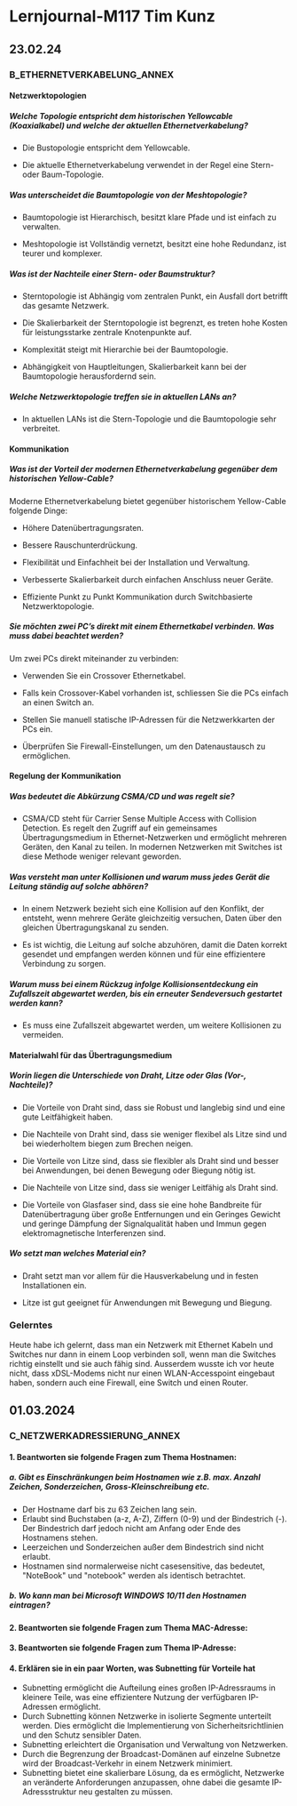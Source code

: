 # Lernjournal-M117 Tim Kunz

## 23.02.24

### B_ETHERNETVERKABELUNG_ANNEX

#### Netzwerktopologien

##### Welche Topologie entspricht dem historischen Yellowcable (Koaxialkabel) und welche der aktuellen Ethernetverkabelung?

- Die Bustopologie entspricht dem Yellowcable.

- Die aktuelle Ethernetverkabelung verwendet in der Regel eine Stern- oder Baum-Topologie.

##### Was unterscheidet die Baumtopologie von der Meshtopologie?

- Baumtopologie ist Hierarchisch, besitzt klare Pfade und ist einfach zu verwalten.

- Meshtopologie ist Vollständig vernetzt, besitzt eine hohe Redundanz, ist teurer und komplexer.

##### Was ist der Nachteile einer Stern- oder Baumstruktur?

- Sterntopologie ist Abhängig vom zentralen Punkt, ein Ausfall dort betrifft das gesamte Netzwerk.

- Die Skalierbarkeit der Sterntopologie ist begrenzt, es treten hohe Kosten für leistungsstarke zentrale Knotenpunkte auf.

- Komplexität steigt mit Hierarchie bei der Baumtopologie.

- Abhängigkeit von Hauptleitungen, Skalierbarkeit kann bei der Baumtopologie herausfordernd sein.

##### Welche Netzwerktopologie treffen sie in aktuellen LANs an?

- In aktuellen LANs ist die Stern-Topologie und die Baumtopologie sehr verbreitet.

#### Kommunikation

##### Was ist der Vorteil der modernen Ethernetverkabelung gegenüber dem historischen Yellow-Cable?

Moderne Ethernetverkabelung bietet gegenüber historischem Yellow-Cable folgende Dinge:

- Höhere Datenübertragungsraten.

- Bessere Rauschunterdrückung.

- Flexibilität und Einfachheit bei der Installation und Verwaltung.

- Verbesserte Skalierbarkeit durch einfachen Anschluss neuer Geräte.

- Effiziente Punkt zu Punkt Kommunikation durch Switchbasierte Netzwerktopologie.

##### Sie möchten zwei PC’s direkt mit einem Ethernetkabel verbinden. Was muss dabei beachtet werden?

Um zwei PCs direkt miteinander zu verbinden:

- Verwenden Sie ein Crossover Ethernetkabel.

- Falls kein Crossover-Kabel vorhanden ist, schliessen Sie die PCs einfach an einen Switch an.

- Stellen Sie manuell statische IP-Adressen für die Netzwerkkarten der PCs ein.

- Überprüfen Sie Firewall-Einstellungen, um den Datenaustausch zu ermöglichen.

#### Regelung der Kommunikation

##### Was bedeutet die Abkürzung CSMA/CD und was regelt sie?

- CSMA/CD steht für Carrier Sense Multiple Access with Collision Detection. Es regelt den Zugriff auf ein gemeinsames Übertragungsmedium in Ethernet-Netzwerken und ermöglicht mehreren Geräten, den Kanal zu teilen. In modernen Netzwerken mit Switches ist diese Methode weniger relevant geworden.

##### Was versteht man unter Kollisionen und warum muss jedes Gerät die Leitung ständig auf solche abhören?

- In einem Netzwerk bezieht sich eine Kollision auf den Konflikt, der entsteht, wenn mehrere Geräte gleichzeitig versuchen, Daten über den gleichen Übertragungskanal zu senden.

- Es ist wichtig, die Leitung auf solche abzuhören, damit die Daten korrekt gesendet und empfangen werden können und für eine effizientere Verbindung zu sorgen.

##### Warum muss bei einem Rückzug infolge Kollisionsentdeckung ein Zufallszeit abgewartet werden, bis ein erneuter Sendeversuch gestartet werden kann?

- Es muss eine Zufallszeit abgewartet werden, um weitere Kollisionen zu vermeiden.

#### Materialwahl für das Übertragungsmedium

##### Worin liegen die Unterschiede von Draht, Litze oder Glas (Vor-, Nachteile)?

- Die Vorteile von Draht sind, dass sie Robust und langlebig sind und eine gute Leitfähigkeit haben.
- Die Nachteile von Draht sind, dass sie weniger flexibel als Litze sind und bei wiederholtem biegen zum Brechen neigen.

- Die Vorteile von Litze sind, dass sie flexibler als Draht sind und besser bei Anwendungen, bei denen Bewegung oder Biegung nötig ist.
- Die Nachteile von Litze sind, dass sie weniger Leitfähig als Draht sind.

- Die Vorteile von Glasfaser sind, dass sie eine hohe Bandbreite für Datenübertragung über große Entfernungen und ein Geringes Gewicht und geringe Dämpfung der Signalqualität haben und Immun gegen elektromagnetische Interferenzen sind.

##### Wo setzt man welches Material ein?

- Draht setzt man vor allem für die Hausverkabelung und in festen Installationen ein.

- Litze ist gut geeignet für Anwendungen mit Bewegung und Biegung.

### Gelerntes

Heute habe ich gelernt, dass man ein Netzwerk mit Ethernet Kabeln und Switches nur dann in einem Loop verbinden soll, wenn man die Switches richtig einstellt und sie auch fähig sind. Ausserdem wusste ich vor heute nicht, dass xDSL-Modems nicht nur einen WLAN-Accesspoint eingebaut haben, sondern auch eine Firewall, eine Switch und einen Router.

## 01.03.2024

### C_NETZWERKADRESSIERUNG_ANNEX

#### 1. Beantworten sie folgende Fragen zum Thema Hostnamen:

##### a. Gibt es Einschränkungen beim Hostnamen wie z.B. max. Anzahl Zeichen, Sonderzeichen, Gross-Kleinschreibung etc.

- Der Hostname darf bis zu 63 Zeichen lang sein.
- Erlaubt sind Buchstaben (a-z, A-Z), Ziffern (0-9) und der Bindestrich (-). Der Bindestrich darf jedoch nicht am Anfang oder Ende des Hostnamens stehen.
- Leerzeichen und Sonderzeichen außer dem Bindestrich sind nicht erlaubt.
- Hostnamen sind normalerweise nicht casesensitive, das bedeutet, "NoteBook" und "notebook" werden als identisch betrachtet.

##### b. Wo kann man bei Microsoft WINDOWS 10/11 den Hostnamen eintragen?

#### 2. Beantworten sie folgende Fragen zum Thema MAC-Adresse:

#### 3. Beantworten sie folgende Fragen zum Thema IP-Adresse:

#### 4. Erklären sie in ein paar Worten, was Subnetting für Vorteile hat

- Subnetting ermöglicht die Aufteilung eines großen IP-Adressraums in kleinere Teile, was eine effizientere Nutzung der verfügbaren IP-Adressen ermöglicht.
- Durch Subnetting können Netzwerke in isolierte Segmente unterteilt werden. Dies ermöglicht die Implementierung von Sicherheitsrichtlinien und den Schutz sensibler Daten.
- Subnetting erleichtert die Organisation und Verwaltung von Netzwerken.
- Durch die Begrenzung der Broadcast-Domänen auf einzelne Subnetze wird der Broadcast-Verkehr in einem Netzwerk minimiert.
- Subnetting bietet eine skalierbare Lösung, da es ermöglicht, Netzwerke an veränderte Anforderungen anzupassen, ohne dabei die gesamte IP-Adressstruktur neu gestalten zu müssen.

